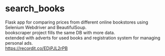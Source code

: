 # search_books

Flask app for comparing prices from different online bookstores using Selenium Webdriver and BeautifulSoup. <br />
bookscraper project fills the same DB with more data.<br />
extended with adverts for used books and registration system for managing personal ads.<br />
https://recordit.co/EDjPJL2rPB
